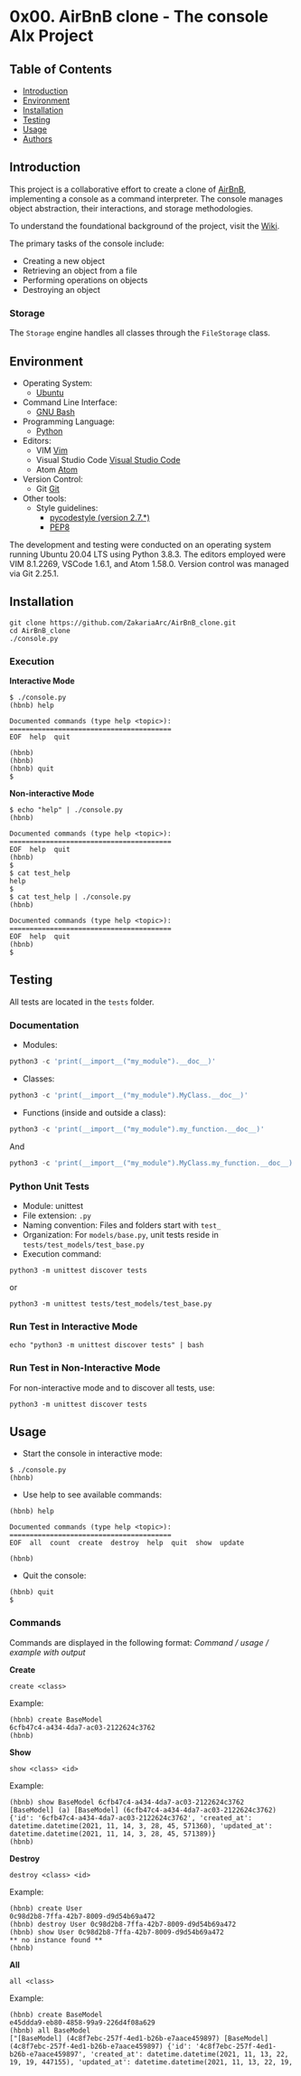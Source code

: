 # 0x00. AirBnB clone - The console Alx Project

## Table of Contents

* [Introduction](#introduction)
* [Environment](#environment)
* [Installation](#installation)
* [Testing](#testing)
* [Usage](#usage)
* [Authors](#authors)

## Introduction

This project is a collaborative effort to create a clone of [AirBnB](https://www.airbnb.com/), implementing a console as a command interpreter. The console manages object abstraction, their interactions, and storage methodologies.

To understand the foundational background of the project, visit the [Wiki](https://github.com/ralexrivero/AirBnB_clone/wiki).

The primary tasks of the console include:

* Creating a new object
* Retrieving an object from a file
* Performing operations on objects
* Destroying an object

### Storage

The `Storage` engine handles all classes through the `FileStorage` class.

## Environment

* Operating System:
  * [Ubuntu](https://ubuntu.com/)
* Command Line Interface:
  * [GNU Bash](https://www.gnu.org/software/bash/)
* Programming Language:
  * [Python](https://www.python.org)
* Editors:
  * VIM [Vim](https://www.vim.org/)
  * Visual Studio Code [Visual Studio Code](https://code.visualstudio.com/)
  * Atom [Atom](https://atom.io/)
* Version Control:
  * Git [Git](https://git-scm.com/)
* Other tools:
  * Style guidelines:
    * [pycodestyle (version 2.7.*)](https://pypi.org/project/pycodestyle/)
    * [PEP8](https://pep8.org/)

The development and testing were conducted on an operating system running Ubuntu 20.04 LTS using Python 3.8.3. The editors employed were VIM 8.1.2269, VSCode 1.6.1, and Atom 1.58.0. Version control was managed via Git 2.25.1.

## Installation

```
git clone https://github.com/ZakariaArc/AirBnB_clone.git
cd AirBnB_clone
./console.py
```

### Execution

**Interactive Mode**

```
$ ./console.py
(hbnb) help

Documented commands (type help <topic>):
========================================
EOF  help  quit

(hbnb)
(hbnb)
(hbnb) quit
$
```

**Non-interactive Mode**

```
$ echo "help" | ./console.py
(hbnb)

Documented commands (type help <topic>):
========================================
EOF  help  quit
(hbnb)
$
$ cat test_help
help
$
$ cat test_help | ./console.py
(hbnb)

Documented commands (type help <topic>):
========================================
EOF  help  quit
(hbnb)
$
```

## Testing

All tests are located in the `tests` folder.

### Documentation

* Modules:

```python
python3 -c 'print(__import__("my_module").__doc__)'
```

* Classes:

```python
python3 -c 'print(__import__("my_module").MyClass.__doc__)'
```

* Functions (inside and outside a class):

```python
python3 -c 'print(__import__("my_module").my_function.__doc__)'
```

And

```python
python3 -c 'print(__import__("my_module").MyClass.my_function.__doc__)'
```

### Python Unit Tests

* Module: unittest
* File extension: `.py`
* Naming convention: Files and folders start with `test_`
* Organization: For `models/base.py`, unit tests reside in `tests/test_models/test_base.py`
* Execution command: 
```
python3 -m unittest discover tests
```
or
```
python3 -m unittest tests/test_models/test_base.py
```

### Run Test in Interactive Mode

```
echo "python3 -m unittest discover tests" | bash
```

### Run Test in Non-Interactive Mode

For non-interactive mode and to discover all tests, use:
```
python3 -m unittest discover tests
```

## Usage

* Start the console in interactive mode:

```
$ ./console.py
(hbnb)
```

* Use help to see available commands:

```
(hbnb) help

Documented commands (type help <topic>):
========================================
EOF  all  count  create  destroy  help  quit  show  update

(hbnb)
```

* Quit the console:

```
(hbnb) quit
$
```

### Commands

Commands are displayed in the following format: *Command / usage / example with output*

**Create**

```
create <class>
```

Example:

```
(hbnb) create BaseModel
6cfb47c4-a434-4da7-ac03-2122624c3762
(hbnb)
```

**Show**

```
show <class> <id>
```

Example:

```
(hbnb) show BaseModel 6cfb47c4-a434-4da7-ac03-2122624c3762
[BaseModel] (a) [BaseModel] (6cfb47c4-a434-4da7-ac03-2122624c3762) {'id': '6cfb47c4-a434-4da7-ac03-2122624c3762', 'created_at': datetime.datetime(2021, 11, 14, 3, 28, 45, 571360), 'updated_at': datetime.datetime(2021, 11, 14, 3, 28, 45, 571389)}
(hbnb)
```

**Destroy**

```
destroy <class> <id>
```

Example:

```
(hbnb) create User
0c98d2b8-7ffa-42b7-8009-d9d54b69a472
(hbnb) destroy User 0c98d2b8-7ffa-42b7-8009-d9d54b69a472
(hbnb) show User 0c98d2b8-7ffa-42b7-8009-d9d54b69a472
** no instance found **
(hbnb)
```

**All**

```
all <class>
```

Example:

```
(hbnb) create BaseModel
e45ddda9-eb80-4858-99a9-226d4f08a629
(hbnb) all BaseModel
["[BaseModel] (4c8f7ebc-257f-4ed1-b26b-e7aace459897) [BaseModel] (4c8f7ebc-257f-4ed1-b26b-e7aace459897) {'id': '4c8f7ebc-257f-4ed1-b26b-e7aace459897', 'created_at': datetime.datetime(2021, 11, 13, 22, 19, 19, 447155), 'updated_at': datetime.datetime(2021, 11, 13, 22, 19,
